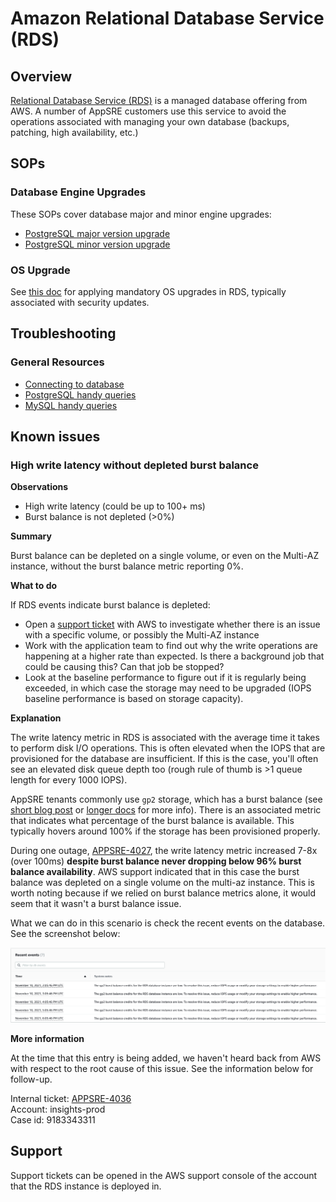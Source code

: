 # Amazon Relational Database Service (RDS)

## Overview

[Relational Database Service (RDS)](https://aws.amazon.com/rds/) is a managed database offering from AWS. A number of AppSRE customers use this service to avoid the operations associated with managing your own database (backups, patching, high availability, etc.)

## SOPs

### Database Engine Upgrades

These SOPs cover database major and minor engine upgrades:

* [PostgreSQL major version upgrade](/docs/dba/postgresql-rds-instance-major-version-upgrade.md)
* [PostgreSQL minor version upgrade](/docs/aws/sop/postgresql-rds-instance-minor-version-upgrade.md)

### OS Upgrade

See [this doc](/docs/aws/sop/rds-os-upgrade.md) for applying mandatory OS upgrades in RDS, typically associated with security updates. 

## Troubleshooting

### General Resources

* [Connecting to database](/docs/dba/connect-to-postgres-mysql-database.md)
* [PostgreSQL handy queries](/docs/dba/Postgres-handy-queries.md)
* [MySQL handy queries](/docs/dba/MySQL-handy-queries.md)

## Known issues

### High write latency without depleted burst balance

**Observations**

- High write latency (could be up to 100+ ms)
- Burst balance is not depleted (>0%)

**Summary**

Burst balance can be depleted on a single volume, or even on the Multi-AZ instance, without the burst balance metric reporting 0%.

**What to do**

If RDS events indicate burst balance is depleted:

- Open a [support ticket](#support) with AWS to investigate whether there is an issue with a specific volume, or possibly the Multi-AZ instance
- Work with the application team to find out why the write operations are happening at a higher rate than expected. Is there a background job that could be causing this? Can that job be stopped?
- Look at the baseline performance to figure out if it is regularly being exceeded, in which case the storage may need to be upgraded (IOPS baseline performance is based on storage capacity).

**Explanation**

The write latency metric in RDS is associated with the average time it takes to perform disk I/O operations. This is often elevated when the IOPS that are provisioned for the database are insufficient. If this is the case, you'll often see an elevated disk queue depth too (rough rule of thumb is >1 queue length for every 1000 IOPS).

AppSRE tenants commonly use `gp2` storage, which has a burst balance (see [short blog post](https://aws.amazon.com/es/blogs/database/understanding-burst-vs-baseline-performance-with-amazon-rds-and-gp2/) or [longer docs](https://docs.aws.amazon.com/AmazonRDS/latest/UserGuide/CHAP_Storage.html#CHAP_Storage.IO.Credits) for more info). There is an associated metric that indicates what percentage of the burst balance is available. This typically hovers around 100% if the storage has been provisioned properly.

During one outage, [APPSRE-4027](https://issues.redhat.com/browse/APPSRE-4027), the write latency metric increased 7-8x (over 100ms) **despite burst balance never dropping below 96% burst balance availability**. AWS support indicated that in this case the burst balance was depleted on a single volume on the multi-az instance. This is worth noting because if we relied on burst balance metrics alone, it would seem that it wasn't a burst balance issue.

What we can do in this scenario is check the recent events on the database. See the screenshot below:

![RDS console events](img/burst-balance-events.png "RDS Burst Balance Events")

**More information**

At the time that this entry is being added, we haven't heard back from AWS with respect to the root cause of this issue. See the information below for follow-up.

Internal ticket: [APPSRE-4036](https://issues.redhat.com/browse/APPSRE-4036) \
Account: insights-prod\
Case id: 9183343311

## Support

Support tickets can be opened in the AWS support console of the account that the RDS instance is deployed in.

